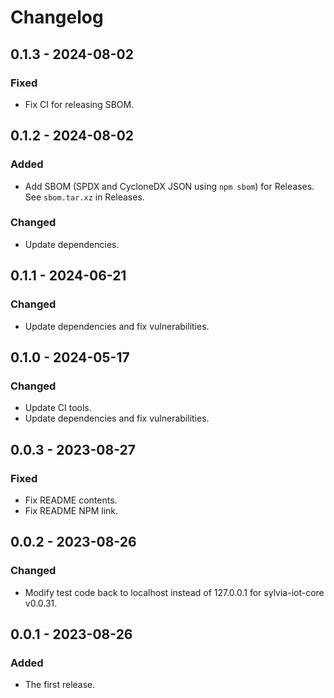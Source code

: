 # Changelog

## 0.1.3 - 2024-08-02

### Fixed

- Fix CI for releasing SBOM.

## 0.1.2 - 2024-08-02

### Added

- Add SBOM (SPDX and CycloneDX JSON using `npm sbom`) for Releases. See `sbom.tar.xz` in Releases.

### Changed

- Update dependencies.

## 0.1.1 - 2024-06-21

### Changed

- Update dependencies and fix vulnerabilities.

## 0.1.0 - 2024-05-17

### Changed

- Update CI tools.
- Update dependencies and fix vulnerabilities.

## 0.0.3 - 2023-08-27

### Fixed

- Fix README contents.
- Fix README NPM link.

## 0.0.2 - 2023-08-26

### Changed

- Modify test code back to localhost instead of 127.0.0.1 for sylvia-iot-core v0.0.31.

## 0.0.1 - 2023-08-26

### Added

- The first release.
